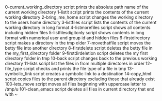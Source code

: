 0-current_working_directory script prints the absolute path name of the current working directory
1-listit script prints the contents of the current working directory
2-bring_me_home script changes the working directory to the users home directory
3-listfiles script lists the contents of the current working directory in long format
4-listmorefiles script shows all contents including hidden files
5-listfilesdigitonly script shows contents in long format with numerical user and group id and hidden files
6-firstdirectory script makes a directory in the tmp older
7-movethatfile script moves the betty file into another directory
8-firstdelete script deletes the betty file in the my_first_directory folder
9-firstdirdeletion script deletes the my first directory folder in tmp
10-back script changes back to the previous working directory
11-lists script list the files in from multiple directores in order
12-file_type script checks and prints the file type of a file in tmp
13-symbolic_link script creates a symbolic link to a destination
14-copy_html script copies files to the parent directory excluding those that already exist
100-lets_move script moves all files beginning with uppercase letter to /tmp/u
101-clean_emacs script deletes all files in current directory that end with ~
